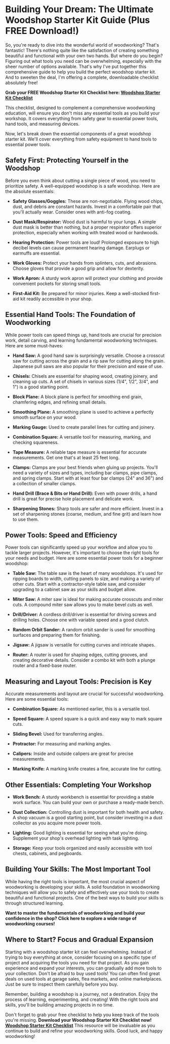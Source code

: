 # Building Your Dream: The Ultimate Woodshop Starter Kit Guide (Plus FREE Download!)

So, you're ready to dive into the wonderful world of woodworking? That's fantastic! There's nothing quite like the satisfaction of creating something beautiful and functional with your own two hands. But where do you begin? Figuring out what tools you need can be overwhelming, especially with the sheer number of options available. That's why I've put together this comprehensive guide to help you build the perfect woodshop starter kit. And to sweeten the deal, I'm offering a complete, downloadable checklist absolutely free!

**Grab your FREE Woodshop Starter Kit Checklist here: [Woodshop Starter Kit Checklist](https://udemywork.com/woodshop-starter-kit)**

This checklist, designed to complement a comprehensive woodworking education, will ensure you don't miss any essential tools as you build your workshop. It covers everything from safety gear to essential power tools, hand tools, and measuring devices.

Now, let's break down the essential components of a great woodshop starter kit. We'll cover everything from safety equipment to hand tools to essential power tools.

## Safety First: Protecting Yourself in the Woodshop

Before you even think about cutting a single piece of wood, you need to prioritize safety. A well-equipped woodshop is a safe woodshop. Here are the absolute essentials:

*   **Safety Glasses/Goggles:** These are non-negotiable. Flying wood chips, dust, and debris are constant hazards. Invest in a comfortable pair that you'll actually wear. Consider ones with anti-fog coating.

*   **Dust Mask/Respirator:** Wood dust is harmful to your lungs. A simple dust mask is better than nothing, but a proper respirator offers superior protection, especially when working with treated wood or hardwoods.

*   **Hearing Protection:** Power tools are loud! Prolonged exposure to high decibel levels can cause permanent hearing damage. Earplugs or earmuffs are essential.

*   **Work Gloves:** Protect your hands from splinters, cuts, and abrasions. Choose gloves that provide a good grip and allow for dexterity.

*   **Work Apron:** A sturdy work apron will protect your clothing and provide convenient pockets for storing small tools.

*   **First-Aid Kit:** Be prepared for minor injuries. Keep a well-stocked first-aid kit readily accessible in your shop.

## Essential Hand Tools: The Foundation of Woodworking

While power tools can speed things up, hand tools are crucial for precision work, detail carving, and learning fundamental woodworking techniques. Here are some must-haves:

*   **Hand Saw:** A good hand saw is surprisingly versatile. Choose a crosscut saw for cutting across the grain and a rip saw for cutting along the grain. Japanese pull saws are also popular for their precision and ease of use.

*   **Chisels:** Chisels are essential for shaping wood, creating joinery, and cleaning up cuts. A set of chisels in various sizes (1/4", 1/2", 3/4", and 1") is a good starting point.

*   **Block Plane:** A block plane is perfect for smoothing end grain, chamfering edges, and refining small details.

*   **Smoothing Plane:** A smoothing plane is used to achieve a perfectly smooth surface on your wood.

*   **Marking Gauge:** Used to create parallel lines for cutting and joinery.

*   **Combination Square:** A versatile tool for measuring, marking, and checking squareness.

*   **Tape Measure:** A reliable tape measure is essential for accurate measurements. Get one that's at least 25 feet long.

*   **Clamps:** Clamps are your best friends when gluing up projects. You'll need a variety of sizes and types, including bar clamps, pipe clamps, and spring clamps. Start with at least four bar clamps (24" and 36") and a collection of smaller clamps.

*   **Hand Drill (Brace & Bits or Hand Drill):** Even with power drills, a hand drill is great for precise hole placement and delicate work.

*   **Sharpening Stones:** Sharp tools are safer and more efficient. Invest in a set of sharpening stones (coarse, medium, and fine grit) and learn how to use them.

## Power Tools: Speed and Efficiency

Power tools can significantly speed up your workflow and allow you to tackle larger projects. However, it's important to choose the right tools for your needs and budget. Here are some essential power tools for a beginner woodshop:

*   **Table Saw:** The table saw is the heart of many woodshops. It's used for ripping boards to width, cutting panels to size, and making a variety of other cuts. Start with a contractor-style table saw, and consider upgrading to a cabinet saw as your skills and budget allow.

*   **Miter Saw:** A miter saw is ideal for making accurate crosscuts and miter cuts. A compound miter saw allows you to make bevel cuts as well.

*   **Drill/Driver:** A cordless drill/driver is essential for driving screws and drilling holes. Choose one with variable speed and a good clutch.

*   **Random Orbit Sander:** A random orbit sander is used for smoothing surfaces and preparing them for finishing.

*   **Jigsaw:** A jigsaw is versatile for cutting curves and intricate shapes.

*   **Router:** A router is used for shaping edges, cutting grooves, and creating decorative details. Consider a combo kit with both a plunge router and a fixed-base router.

## Measuring and Layout Tools: Precision is Key

Accurate measurements and layout are crucial for successful woodworking. Here are some essential tools:

*   **Combination Square:** As mentioned earlier, this is a versatile tool.

*   **Speed Square:** A speed square is a quick and easy way to mark square cuts.

*   **Sliding Bevel:** Used for transferring angles.

*   **Protractor:** For measuring and marking angles.

*   **Calipers:** Inside and outside calipers are great for precise measurements.

*   **Marking Knife:** A marking knife creates a fine, accurate line for cutting.

## Other Essentials: Completing Your Workshop

*   **Work Bench:** A sturdy workbench is essential for providing a stable work surface. You can build your own or purchase a ready-made bench.

*   **Dust Collection:** Controlling dust is important for both health and safety. A shop vacuum is a good starting point, but consider investing in a dust collector as you acquire more power tools.

*   **Lighting:** Good lighting is essential for seeing what you're doing. Supplement your shop's overhead lighting with task lighting.

*   **Storage:** Keep your tools organized and easily accessible with tool chests, cabinets, and pegboards.

## Building Your Skills: The Most Important Tool

While having the right tools is important, the most crucial aspect of woodworking is developing your skills. A solid foundation in woodworking techniques will allow you to safely and effectively use your tools to create beautiful and functional projects. One of the best ways to build your skills is through structured learning.

**Want to master the fundamentals of woodworking and build your confidence in the shop? Click here to explore a wide range of woodworking courses!**

## Where to Start? Focus and Gradual Expansion

Starting with a woodshop starter kit can feel overwhelming. Instead of trying to buy everything at once, consider focusing on a specific type of project and acquiring the tools you need for that project. As you gain experience and expand your interests, you can gradually add more tools to your collection. Don't be afraid to buy used tools! You can often find great deals on used tools at garage sales, flea markets, and online marketplaces. Just be sure to inspect them carefully before you buy.

Remember, building a woodshop is a journey, not a destination. Enjoy the process of learning, experimenting, and creating! With the right tools and skills, you'll be building amazing projects in no time.

Don't forget to grab your free checklist to help you keep track of the tools you're missing. **Download your Woodshop Starter Kit Checklist now! [Woodshop Starter Kit Checklist](https://udemywork.com/woodshop-starter-kit)** This resource will be invaluable as you continue to build and refine your woodworking skills. Good luck, and happy woodworking!
